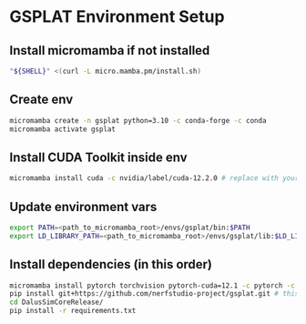 # GSPLAT Environment Setup

## Install micromamba if not installed
```bash
"${SHELL}" <(curl -L micro.mamba.pm/install.sh)
```

## Create env
```bash
micromamba create -n gsplat python=3.10 -c conda-forge -c conda
micromamba activate gsplat
```

## Install CUDA Toolkit inside env
```bash
micromamba install cuda -c nvidia/label/cuda-12.2.0 # replace with your desired CUDA Toolkit version
```
## Update environment vars
```bash
export PATH=<path_to_micromamba_root>/envs/gsplat/bin:$PATH
export LD_LIBRARY_PATH=<path_to_micromamba_root>/envs/gsplat/lib:$LD_LIBRARY_PATH
```

## Install dependencies (in this order)
```bash
micromamba install pytorch torchvision pytorch-cuda=12.1 -c pytorch -c nvidia
pip install git+https://github.com/nerfstudio-project/gsplat.git # this will take some time
cd DalusSimCoreRelease/
pip install -r requirements.txt
```
